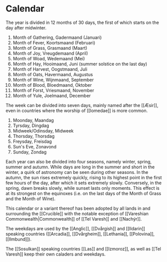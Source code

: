 # Calendar

The year is divided in 12 months of 30 days, the first of which starts on the day after midwinter.
1. Month of Gathering, Gadermaand (Januari)  
2. Month of Fever, Koortsmaand (Februari)
3. Month of Grass, Grasmaand (Maart)
4. Month of Joy, Vreugdemaand (April)
5. Month of Woad, Wedemaand (Mei)
6. Month of Hay, Hooimaand, Juni (summer solstice on the last day)
7. Month of Harvest, Oogstmaand, Juli
8. Month of Oats, Havermaand, Augustus
9. Month of Wine, Wijnmaand, September
10. Month of Blood, Bloedmaand, Oktober
11. Month of Forst, Vriesmaand, November
12. Month of Yule, Joelmaand, December

The week can be divided into seven days, mainly named after the [[Æsir]], even in countries where the worship of [[Iomedae]] is more common.
1. Moonday, Maandag
2. Tyrsday, Dingdag
3. Midweek/Odinsday, Midweek
4. Thorsday, Thorsdag
5. Freysday, Freisdag
6. Sun's Eve, Zonavond
7. Sunday, Zondag

Each year can also be divided into four seasons, namely winter, spring, summer and autumn. While days are long in the summer and short in the winter, a quirk of astronomy can be seen during other seasons. In the autumn, the sun rises extremely quickly, rising to its highest point in the first few hours of the day, after which it sets extremely slowly. Conversely, in the spring, dawn breaks slowly, while sunset lasts only moments. This effect is at its strongest on the equinoxes (i.e. on the last days of the Month of Grass and the Month of Wine).

This calendar or a variant thereof has been adopted by all lands in and surrounding the [[Crucible]] with the notable exception of [[Vareshian Commonwealth|Commonwealth]] of [[Tel Varesh]] and [[Nachýr]].

The weekdays are used by the [[Anglic]], [[Dvårgish]] and [[Ildarin]] speaking countries ([[Arcadia]], [[Dvårgheim]], [[Lethania]], [[Polovina]], [[Ilmbund]]). 

The [[Sosulkan]] speaking countries [[Las]] and [[Izmoroz]], as well as [[Tel Varesh]] keep their own caladers and weekdays.
